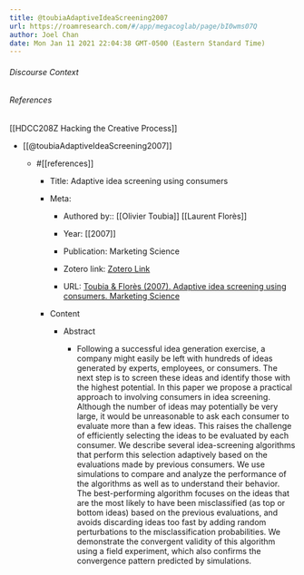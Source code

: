```yaml
---
title: @toubiaAdaptiveIdeaScreening2007
url: https://roamresearch.com/#/app/megacoglab/page/bI0wms07Q
author: Joel Chan
date: Mon Jan 11 2021 22:04:38 GMT-0500 (Eastern Standard Time)
---
```




###### Discourse Context



###### References

[[HDCC208Z Hacking the Creative Process]]

- [[@toubiaAdaptiveIdeaScreening2007]]

    - #[[references]]

        - Title: Adaptive idea screening using consumers

        - Meta:

            - Authored by:: [[Olivier Toubia]] [[Laurent Florès]]

            - Year: [[2007]]

            - Publication: Marketing Science

            - Zotero link: [Zotero Link](zotero://select/items/1_4H2NA2CV)

            - URL: [Toubia & Florès (2007). Adaptive idea screening using consumers. Marketing Science](undefined)

        - Content

            - Abstract

                - Following a successful idea generation exercise, a company might easily be left with hundreds of ideas generated by experts, employees, or consumers. The next step is to screen these ideas and identify those with the highest potential. In this paper we propose a practical approach to involving consumers in idea screening. Although the number of ideas may potentially be very large, it would be unreasonable to ask each consumer to evaluate more than a few ideas. This raises the challenge of efficiently selecting the ideas to be evaluated by each consumer. We describe several idea-screening algorithms that perform this selection adaptively based on the evaluations made by previous consumers. We use simulations to compare and analyze the performance of the algorithms as well as to understand their behavior. The best-performing algorithm focuses on the ideas that are the most likely to have been misclassified (as top or bottom ideas) based on the previous evaluations, and avoids discarding ideas too fast by adding random perturbations to the misclassification probabilities. We demonstrate the convergent validity of this algorithm using a field experiment, which also confirms the convergence pattern predicted by simulations.
